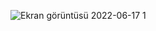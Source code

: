 ![Ekran görüntüsü 2022-06-17 1](https://user-images.githubusercontent.com/62260171/174288249-c356c925-8feb-4cb9-b233-70d522e0c1d5.png)
